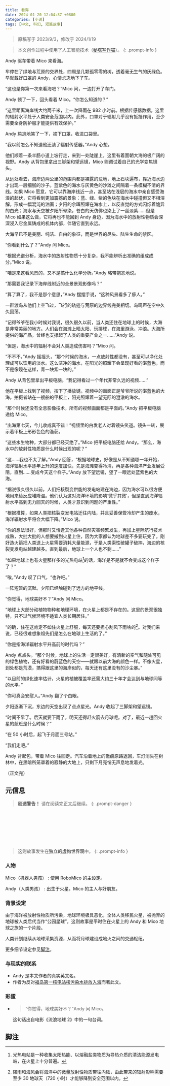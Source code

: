 ```yaml
---
title: 看海
date: 2024-01-20 12:04:37 +0800
categories: [小说]
tags: [中文, 科幻, 短篇故事]
---
```


> 原稿写于 2023/9/3，修改于 2024/1/19

<!-- prettier-ignore-start -->
> 本文创作过程中使用了人工智能技术（[秘塔写作猫](https://xiezuocat.com/)）。
{: .prompt-info }
<!-- prettier-ignore-end -->

Andy 驱车带着 Mico 来看海。

车停在了绿地与荒原的交界处，四周是几颗孤零零的树，透着毫无生气的灰绿色。早就戴好口罩的 Andy，心情忐忑地下了车。

“这也是你第一次来看海吧？”Mico 问，一边打开了车门。

Andy 顿了一下，回头看着 Mico。“你怎么知道的？”

“这里距离海岸线大约两千米，上一次降雨在 982 小时前。根据传感器数据，这里的辐射水平处于人类安全范围以内。此外，口罩对于辐射几乎没有抵挡作用，至少需要全身防护服才能提供有效保护。”

Andy 尴尬地笑了一下，摘下口罩，收进口袋里。

“我以前怎么不知道他还装了辐射传感器。”Andy 心想。

他们顺着一条羊肠小道上坡行走，来到一处陡崖上，这里有着面朝大海的极广阔的视野。Andy 从背包里拿出三脚架和望远镜，Mico 则调试着自己的光学变焦镜头。

从远处看去，海岸边两公里的范围内都是裸露的荒地，地上石块遍布，靠近海水边才出现一层细腻的沙子。蓝紫色的海水与灰黄色的沙滩之间隔着一条模糊不清的界线。如果 Mico 愿意，它可以靠海岸线近一点，甚至站在浅层的海水中亲自感受海浪的起伏，它将看到更加震撼的景象：蓝、绿、紫的色块在海水中碰撞但又不相溶解，形成一幅混沌的油画；夕阳的余晖照耀在海水上，以反直觉的方式闪烁着诡异的白光；海水与天空被夕阳所晕染，苍白的天仿佛也染上了一丝淡紫……但是 Mico 如果这么做，它将再也不能回到 Andy 身边，因为海水中的放射性物质会深深浸入它金属铸成的机体内部，伴随它直到永远。

大海早已不是美丽、纯洁、自由的象征，而是世界的尽头、陆生生命的禁区。

“你看到什么了？”Andy 问 Mico。

“根据光谱分析，海水中的放射性物质十分复杂，我不能辨析出准确的组成成分。”Mico 说。

“咱是来这看风景的，又不是搞什么化学分析。”Andy 略带抱怨地说。

“那需要我记录下海岸线附近的全景景观影像吗？”

“算了算了，我不是那个意思，”Andy 摆摆手说，“这种风景看多了瘆人。”

一群渡鸟从他们上空飞过，飞行的轨迹与荒原的边界线完美相切。鸟鸣声在空中久久回荡。

“记得爷爷在我小时候对我说，很久很久以前，当人类还住在地球上的时候，大海是非常美丽的地方。人们会在海滩上晒太阳、玩排球，在海里游泳、冲浪。大海所提供的海产品，曾经也支撑起了人类的重要产业之一……”Andy 说。

“但是，海水中的辐射不会对人类造成伤害吗？”Mico 问。

“不不不，”Andy 摇摇头，“那个时候的海水，一点放射性都没有，甚至可以净化处理成可以饮用的淡水。这么洁净的海水，在阳光的照耀下会呈现好看的湛蓝色，而不是像现在这样，青一块紫一块的。”

Andy 从背包里拿出平板电脑。“我记得看过一个年代非常久远的视频……”

他在平板上找到了视频，按下了播放键。视频中的画面正是爷爷所说的湛蓝色的大海。拍摄者站在一艘船的甲板上，阳光照耀着一望无际的澄澈的海水。

“那个时候还没有全息影像技术，所有的视频画面都是平面的。”Andy 把平板电脑递给 Mico。

“出海第七天，今儿收成真不错！”视频里的白发老人对着镜头笑道。镜头一转，展示着甲板上形形色色的渔获。

“这些水生物种，大部分都已经灭绝了。”Mico 把平板电脑还给 Andy。“那么，海水中的放射性物质是什么时候出现的呢？”

“这……我也不太了解。”Andy 回答，“根据地球史，好像是从不知道哪一年开始，海洋辐射水平逐年上升的速度加快，先是海滩变得冷清，再是各种海洋产业发展受阻，直到……变成今天这个样子。”Andy 放下望远镜，望了一眼远处蓝紫色的大海。

“据说很久很久以前，人们把核裂变供能的发电站建在海边，因为海水可以很方便地用来给反应堆降温。他们认为这对海洋环境的影响‘微乎其微’，但是直到海洋辐射水平高到无力回天的时候，人类才意识到问题的严重性。”

“根据推算，如果人类把核裂变发电站迁往内陆，并且妥善保管冷却产生的废水，海洋辐射水平将会大幅下降。”Mico 说。

“你的想法很好，但那时又恰逢其他各种自然灾害频繁发生，再加上星际航行技术成熟，大批大批的人想要搬到火星上住，因为大家都认为地球差不多要玩完了。刚好造火箭把人类送上火星需要消耗大量能源，于是人类索性破罐子破摔，海边的核裂变发电站越建越多。直到最后，地球上一个人也不剩……”

“如果地球上也有火星那样多的光热电站[^1]的话，海洋是不是就不会变成这个样子了？”

“唉，”Andy 叹了口气，“也许吧。”

一阵短暂的沉默。夕阳已经触碰到了远方的地平线。

“你觉得，地球美好不？”Andy 问 Mico。

“地球上大部分动植物物种和地理环境，在火星上都是不存在的。这里的景观很独特，只不过气候环境不适宜人类长期居住。”

“的确，住在这肯定不如住火星上舒服，每天还要担心刮风下雨啥的[^2]。对我们来说，已经很难想象祖先们是怎么在地球上生活的了。”

“你是指海洋辐射水平升高前的时代吗？”

Andy 点点头。“那个时候，地球上的生活一定很美好，有清新的空气和随处可见的绿色植物，还有好看的蔚蓝色的天空——就跟以前大海的颜色一样。不像火星，到处都是荒漠，搞得跟这里的海岸似的，每天还有这里没有的沙尘暴。”

“以目前的绿化速率估计，火星的植被覆盖率还需大约三十年才会达到与地球同等的水平。”

“你可真会安慰人。”Andy 翻了个白眼。

夕阳逐渐下沉，东边的天空出现了点点星光。Andy 收起了三脚架和望远镜。

“时间不早了。后天就要下雨了，明天还得赶火箭去月球呢。对了，最近一趟回火星的航班是什么时候？”

“在 50 小时后，起飞于月面三号站。”

“我们走吧。”

Andy 背起包，带着 Mico 往回走。汽车沿着地上的辙痕原路返回，车灯消失在树林中，在黑暗所笼罩着的寂静的大地上，只剩下月亮悄无声息地发着光。

（正文完）

## 元信息

<!-- prettier-ignore-start -->
> **剧透警告！** 请在阅读完正文后继续。
{: .prompt-danger }

<br><br><br><br><br><br>

> 这则故事发生在**独立的虚构世界观**中。
{: .prompt-info }
<!-- prettier-ignore-end -->

### 人物

Mico（机器人男孩）
: 使用 RoboMico 的主设定。

Andy（人类男孩）
: 出生于火星。Mico 的主人与好朋友。

### 背景设定

由于海洋被放射性物质所污染，地球环境极具恶化，全体人类移民火星，被抛弃的地球被人类后代当作“公园星球”。这则故事是平时住在火星上的 Andy 和 Mico 地球之旅的一个片段。

人类计划继续从地球采集资源，从而将月球建设成地火之间的交通枢纽。

更多细节设定参见[脚注](#脚注)。

### 与现实的联系

- Andy 是本文作者的真实英文名。
- 作者为反对[福岛第一核电站核污染水排放入海](https://zh.wikipedia.org/wiki/%E7%A6%8F%E5%B3%B6%E6%A0%B8%E5%BB%A2%E6%B0%B4%E6%8E%92%E6%94%BE%E5%95%8F%E9%A1%8C)而著此文。

### 彩蛋

- > “你觉得，地球美好不？”Andy 问 Mico。

  这句话出自电影《流浪地球 2》中的一句台词。

## 脚注

[^1]: 光热电站是一种收集太阳热能、以熔融盐类物质为导热介质的清洁能源发电站，在火星上十分普遍。
[^2]: 降雨和海风会将海洋中的微量放射性物质带往内陆，由此带来的辐射影响需要至少 30 地球天（720 小时）才能够降到安全范围以内。
